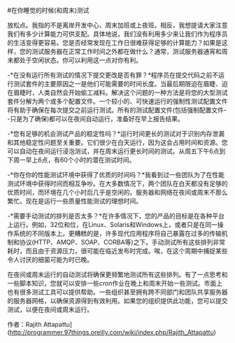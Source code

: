 #在你睡觉的时候(和周末)测试

放松点。我指的不是离岸开发中心、周末加班或上夜班。相反，我想提请大家注意我们有多少计算能力可供支配。具体地说，我们没有利用多少来让我们作为程序员的生活变得更容易。您是否经常发现在工作日很难获得足够的计算能力？如果是这样，您的测试服务器在正常工作时间之外都在做什么？通常，测试服务器通宵和周末都处于空闲状态。你可以利用这一点对你有利。

-*在没有运行所有测试的情况下提交更改是否有罪？*程序员在提交代码之前不运行测试套件的主要原因之一是他们可能需要的时间长度。当最后期限迫在眉睫、迫在眉睫时，人类自然会开始偷工减料。解决这个问题的一种方法是将您的大型测试套件分解为两个或多个配置文件。一个较小的、可快速运行的强制性测试配置文件将有助于确保在每次提交之前运行测试。所有的测试配置文件(包括强制配置文件--只是为了确保)都可以在夜间自动运行，准备好在早上报告结果。

-*您有足够的机会测试产品的稳定性吗？*运行时间更长的测试对于识别内存泄漏和其他稳定性问题至关重要。它们很少在白天运行，因为这会占用时间和资源。您可以自动在夜间运行浸泡测试，并在周末运行更长时间的测试。从周五下午6点到下周一早上6点，有60个小时的潜在测试时间。

-*你在你的性能测试环境中获得了优质的时间吗？*我看到过一些团队为了在性能测试环境中获得时间而相互争吵。在大多数情况下，两个团队在白天都没有足够的优质时间，而环境在几个小时后几乎是空闲的。服务器和网络在夜间或周末不那么繁忙。现在是运行一些质量性能测试的理想时间。

-*需要手动测试的排列是否太多？*在许多情况下，您的产品的目标是在各种平台上运行。例如，32位和位，在Linux、Solaris和Windows上，或者只是在同一操作系统的不同版本上。更糟糕的是，许多现代应用程序将自己暴露在过多的传输机制和协议(HTTP、AMQP、SOAP、CORBA等)之下。手动测试所有这些排列非常耗时，而且由于资源压力，很可能在临近发布时完成。唉，在这个周期中捕捉某些令人讨厌的细菌可能为时已晚。

在夜间或周末运行的自动测试将确保更频繁地测试所有这些排列。有了一点思考和一些脚本知识，您就可以安排一些*cron*作业在晚上和周末开始一些测试。市面上也有很多测试工具可以提供帮助。一些组织甚至拥有跨不同部门和团队共享服务器的服务器网格，以确保资源得到有效利用。如果您的组织提供此功能，您可以提交测试，以便在夜间或周末运行。

作者：Rajith Attapattu](http://programmer.97things.oreilly.com/wiki/index.php/Rajith_Attapattu)